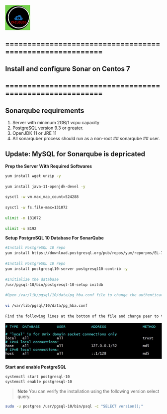 <img src="../images/c4logo.png">

## =========================================================

## Install and configure Sonar on Centos 7

## =========================================================

## Sonarqube requirements
1. Server with minimum 2GB/1 vcpu capacity
2. PostgreSQL version 9.3 or greater.
3. OpenJDK 11 or JRE 11
4. All sonarquber process should run as a non-root ## sonarqube ## user.

## Update: MySQL for Sonarqube is depricated


**Prep the Server With Required Softwares**
```bash
yum install wget unzip -y

yum install java-11-openjdk-devel -y

sysctl -w vm.max_map_count=524288

sysctl -w fs.file-max=131072

ulimit -n 131072

ulimit -u 8192

```

**Setup PostgreSQL 10 Database For SonarQube**
```bash
#Install PostgreSQL 10 repo
yum install https://download.postgresql.org/pub/repos/yum/reporpms/EL-7-x86_64/pgdg-redhat-repo-latest.noarch.rpm -y

#Install PostgreSQL 10 repo
yum install postgresql10-server postgresql10-contrib -y

#Initialize the database
/usr/pgsql-10/bin/postgresql-10-setup initdb

#Open /var/lib/pgsql/10/data/pg_hba.conf file to change the authentication to md5.

vi /var/lib/pgsql/10/data/pg_hba.conf

Find the following lines at the bottom of the file and change peer to trust and idnet to md5
```
<img src="../images/peer-to-trust.JPG">

**Start and enable PostgreSQL**
```bash
systemctl start postgresql-10
systemctl enable postgresql-10
```
>**Note** You can verify the installation using the following version select query.
```bash
sudo -u postgres /usr/pgsql-10/bin/psql -c "SELECT version();"
```








